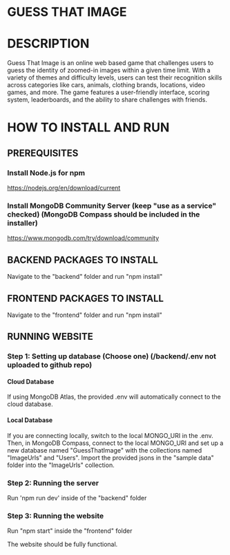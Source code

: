 # GUESS THAT IMAGE

# DESCRIPTION
Guess That Image is an online web based game that challenges users to guess the identity of zoomed-in images within a given time limit. With a variety of themes and difficulty levels, users can test their recognition skills across categories like cars, animals, clothing brands, locations, video games, and more. The game features a user-friendly interface, scoring system, leaderboards, and the ability to share challenges with friends.

# HOW TO INSTALL AND RUN
## PREREQUISITES
### Install Node.js for npm
https://nodejs.org/en/download/current
### Install MongoDB Community Server (keep "use as a service" checked) (MongoDB Compass should be included in the installer) 
https://www.mongodb.com/try/download/community

## BACKEND PACKAGES TO INSTALL
Navigate to the "backend" folder and run "npm install"

## FRONTEND PACKAGES TO INSTALL
Navigate to the "frontend" folder and run "npm install"

## RUNNING WEBSITE
### Step 1: Setting up database (Choose one) (/backend/.env not uploaded to github repo)
#### Cloud Database
If using MongoDB Atlas, the provided .env will automatically connect to the cloud database. 
#### Local Database
If you are connecting locally, switch to the local MONGO_URI in the .env. Then, in MongoDB Compass, connect to the local MONGO_URI and set up a new database named "GuessThatImage" with the collections named "ImageUrls" and "Users". Import the provided jsons in the "sample data" folder into the "ImageUrls" collection.

### Step 2: Running the server
Run 'npm run dev' inside of the "backend" folder 

### Step 3: Running the website
Run "npm start" inside the "frontend" folder

The website should be fully functional.